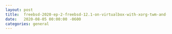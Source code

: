 ```yaml
---
layout:	post
title:	freebsd-2020-ep-2-freebsd-12.1-on-virtualbox-with-xorg-twm-and-lumina
date:	2020-08-05 00:00:00 -0600
categories:	general
---
```


